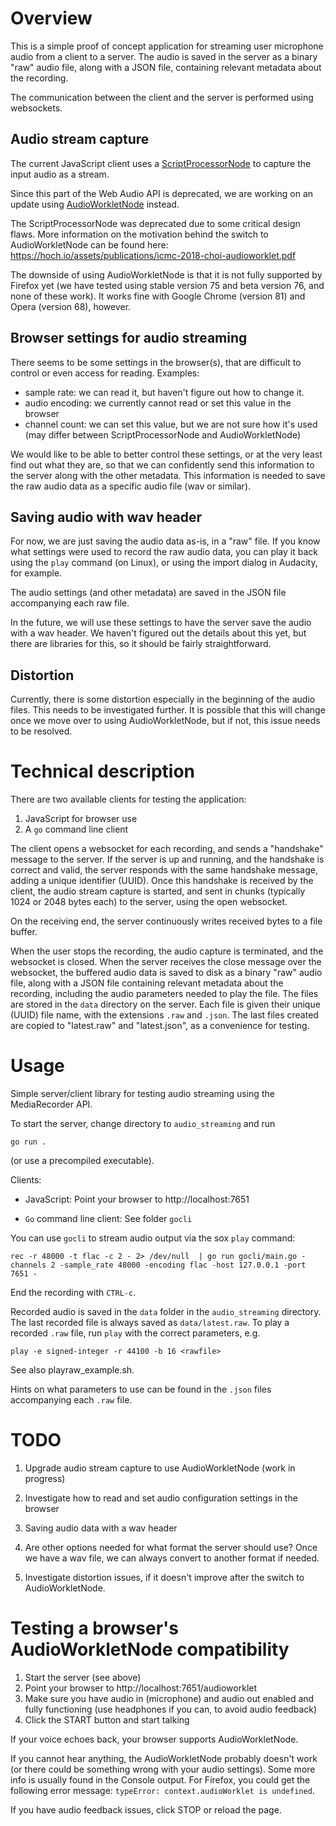 # Overview

This is a simple proof of concept application for streaming user microphone audio from a client to a server. The audio is saved in the server as a binary "raw" audio file, along with a JSON file, containing relevant metadata about the recording.

The communication between the client and the server is performed using websockets.

## Audio stream capture

The current JavaScript client uses a [ScriptProcessorNode](https://developer.mozilla.org/en-US/docs/Web/API/ScriptProcessorNode) to capture the input audio as a stream.

Since this part of the Web Audio API is deprecated, we are working on an update using [AudioWorkletNode](https://developer.mozilla.org/en-US/docs/Web/API/AudioWorkletNode) instead.

The ScriptProcessorNode was deprecated due to some critical design flaws. More information on the motivation behind the switch to AudioWorkletNode can be found here: https://hoch.io/assets/publications/icmc-2018-choi-audioworklet.pdf

The downside of using AudioWorkletNode is that it is not fully supported by Firefox yet (we have tested using stable version 75 and beta version 76, and none of these work). It works fine with Google Chrome (version 81) and Opera (version 68), however.


## Browser settings for audio streaming

There seems to be some settings in the browser(s), that are difficult to control or even access for reading. Examples:

* sample rate: we can read it, but haven't figure out how to change it.
* audio encoding: we currently cannot read or set this value in the browser
* channel count: we can set this value, but we are not sure how it's used (may differ between ScriptProcessorNode and AudioWorkletNode)

We would like to be able to better control these settings, or at the very least find out what they are, so that we can confidently send this information to the server along with the other metadata. This information is needed to save the raw audio data as a specific audio file (wav or similar).


## Saving audio with wav header

For now, we are just saving the audio data as-is, in a "raw" file. If you know what settings were used to record the raw audio data, you can play it back using the `play` command (on Linux), or using the import dialog in Audacity, for example.

The audio settings (and other metadata) are saved in the JSON file accompanying each raw file.

In the future, we will use these settings to have the server save the audio with a wav header. We haven't figured out the details about this yet, but there are libraries for this, so it should be fairly straightforward.


## Distortion

Currently, there is some distortion especially in the beginning of the audio files. This needs to be investigated further. It is possible that this will change once we move over to using AudioWorkletNode, but if not, this issue needs to be resolved.


# Technical description

There are two available clients for testing the application:

1. JavaScript for browser use
2. A `go` command line client

The client opens a websocket for each recording, and sends a "handshake" message to the server. If the server is up and running, and the handshake is correct and valid, the server responds with the same handshake message, adding a unique identifier (UUID). Once this handshake is received by the client, the audio stream capture is started, and sent in chunks (typically 1024 or 2048 bytes each) to the server, using the open websocket.

On the receiving end, the server continuously writes received bytes to a file buffer.

When the user stops the recording, the audio capture is terminated, and the websocket is closed. When the server receives the close message over the websocket, the buffered audio data is saved to disk as a binary "raw" audio file, along with a JSON file containing relevant metadata about the recording, including the audio parameters needed to play the file. The files are stored in the `data` directory on the server. Each file is given their unique (UUID) file name, with the extensions `.raw` and `.json`. The last files created are copied to "latest.raw" and "latest.json", as a convenience for testing.



# Usage

Simple server/client library for testing audio streaming using the MediaRecorder API.

To start the server, change directory to `audio_streaming` and run

 `go run . `

(or use a precompiled executable).

Clients:

* JavaScript: Point your browser to http://localhost:7651

* `Go` command line client: See folder `gocli`

You can use `gocli` to stream audio output via the sox `play` command:

   `rec -r 48000 -t flac -c 2 - 2> /dev/null  | go run gocli/main.go -channels 2 -sample_rate 48000 -encoding flac -host 127.0.0.1 -port 7651 -`


End the recording with `CTRL-c`.


Recorded audio is saved in the `data` folder in the `audio_streaming` directory. The last recorded file is always saved as `data/latest.raw`. To play a recorded `.raw` file, run `play` with the correct parameters, e.g.

 `play -e signed-integer -r 44100 -b 16 <rawfile>`


See also playraw_example.sh.

Hints on what parameters to use can be found in the `.json` files accompanying each `.raw` file.


# TODO

1. Upgrade audio stream capture to use AudioWorkletNode (work in progress)

2. Investigate how to read and set audio configuration settings in the browser

3. Saving audio data with a wav header

4. Are other options needed for what format the server should use? Once we have a wav file, we can always convert to another format if needed.

5. Investigate distortion issues, if it doesn't improve after the switch to AudioWorkletNode.



# Testing a browser's AudioWorkletNode compatibility

1. Start the server (see above)
2. Point your browser to http://localhost:7651/audioworklet
3. Make sure you have audio in (microphone) and audio out enabled and fully functioning (use headphones if you can, to avoid audio feedback)
4. Click the START button and start talking

If your voice echoes back, your browser supports AudioWorkletNode.

If you cannot hear anything, the AudioWorkletNode probably doesn't work (or there could be something wrong with your audio settings). Some more info is usually found in the Console output. For Firefox, you could get the following error message: `typeError: context.audioWorklet is undefined`.

If you have audio feedback issues, click STOP or reload the page.
